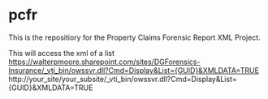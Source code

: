 # pcfr
This is the repositiory for the Property Claims Forensic Report XML Project.

This will access the xml of a list
https://walterpmoore.sharepoint.com/sites/DGForensics-Insurance/_vti_bin/owssvr.dll?Cmd=Display&List={GUID}&XMLDATA=TRUE
http://your_site/your_subsite/_vti_bin/owssvr.dll?Cmd=Display&List={GUID}&XMLDATA=TRUE
